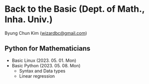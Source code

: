 # Back to the Basic (Dept. of Math., Inha. Univ.)

Byung Chun Kim (wizardbc@gmail.com)


## Python for Mathematicians

* Basic Linux (2023. 05. 01. Mon)
* Basic Python (2023. 05. 08. Mon)
  * Syntax and Data types
  * Linear regression
